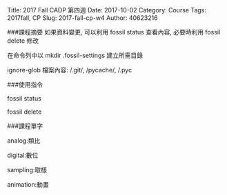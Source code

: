 Title: 2017 Fall CADP 第四週
Date: 2017-10-02
Category: Course
Tags: 2017fall, CP
Slug: 2017-fall-cp-w4
Author: 40623216



<!-- PELICAN_END_SUMMARY -->


###課程摘要
如果資料變更, 可以利用 fossil status 查看內容, 必要時利用 fossil delete 修改

在命令列中以 mkdir .fossil-settings 建立所需目錄

ignore-glob 檔案內容: /.git/, /pycache/, /.pyc

###使用指令

fossil status

fossil delete

###課程單字

analog:類比

digital:數位

sampling:取樣

animation:動畫